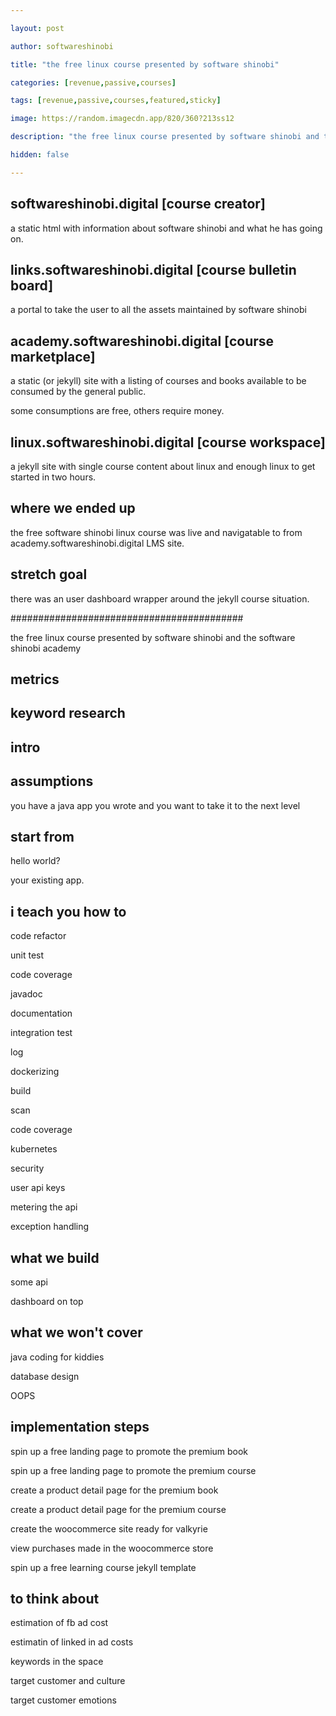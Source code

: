 ```yaml
---

layout: post

author: softwareshinobi

title: "the free linux course presented by software shinobi"

categories: [revenue,passive,courses]

tags: [revenue,passive,courses,featured,sticky]

image: https://random.imagecdn.app/820/360?213ss12

description: "the free linux course presented by software shinobi and the software shinobi academy"

hidden: false

---
```


## softwareshinobi.digital [course creator]

a static html with information about software shinobi and what he has going on.

## links.softwareshinobi.digital [course bulletin board]

a portal to take the user to all the assets maintained by software shinobi

## academy.softwareshinobi.digital [course marketplace]

a static (or jekyll) site with a listing of courses and books available to be consumed by the general public.

some consumptions are free, others require money.

## linux.softwareshinobi.digital [course workspace]

a jekyll site with single course content about linux and enough linux to get started in two hours.

## where we ended up

the free software shinobi linux course was live and navigatable to from academy.softwareshinobi.digital LMS site.

## stretch goal

there was an user dashboard wrapper around the jekyll course situation.

##########################################

the free linux course presented by software shinobi and the software shinobi academy

## metrics

## keyword research

## intro

## assumptions

you have a java app you wrote and you want to take it to the next level

## start from

hello world?

your existing app.

## i teach you how to

code refactor

unit test

code coverage

javadoc

documentation

integration test

log

dockerizing

build

scan

code coverage

kubernetes

security

user api keys

metering the api

exception handling










## what we build

some api

dashboard on top


## what we won't cover

java coding for kiddies

database design

OOPS

## implementation steps

spin up a free landing page to promote the premium book

spin up a free landing page to promote the premium course

create a product detail page for the premium book

create a product detail page for the premium course

create the woocommerce site ready for valkyrie

view purchases made in the woocommerce store

spin up a free learning course jekyll template

## to think about

estimation of fb ad cost

estimatin of linked in ad costs

keywords in the space

target customer and culture

target customer emotions
